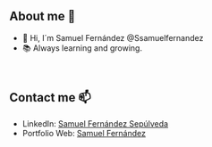 
## About me 🚀
<div>
  <ul>
    <li> 👋 Hi, I´m Samuel Fernández @Ssamuelfernandez</li> 
    <li> 📚 Always learning and growing.</li> 
  </ul>
</div>

<br>

## Contact me 📫

- LinkedIn: <a href="www.linkedin.com/in/samuelfernándezsepúlveda" target="_blank">Samuel Fernández Sepúlveda</a>
- Portfolio Web: <a href="www.ssamuelfernandez.net" target="_blank">Samuel Fernández</a>

<br>

<!--

- 🔭 I’m currently working on ...
- 🌱 I’m currently learning ...
- 👯 I’m looking to collaborate on ...
- 🤔 I’m looking for help with ...
- 💬 Ask me about ...
-  How to reach me: ...
- 😄 Pronouns: ...
- ⚡ Fun fact: ...
-->
